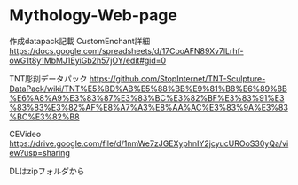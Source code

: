 # Mythology-Web-page

作成datapack記載
CustomEnchant詳細
https://docs.google.com/spreadsheets/d/17CooAFN89Xv7lLrhf-owG1t8y1MbMJ1EyiGb2h57jOY/edit#gid=0

TNT彫刻データパック
https://github.com/StopInternet/TNT-Sculpture-DataPack/wiki/TNT%E5%BD%AB%E5%88%BB%E9%81%B8%E6%89%8B%E6%A8%A9%E3%83%87%E3%83%BC%E3%82%BF%E3%83%91%E3%83%83%E3%82%AF%E8%A7%A3%E8%AA%AC%E3%83%9A%E3%83%BC%E3%82%B8

CEVideo
https://drive.google.com/file/d/1nmWe7zJGEXyphnIY2jcyucUROoS30yQa/view?usp=sharing

DLはzipフォルダから
